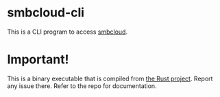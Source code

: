 # smbcloud-cli

This is a CLI program to access [smbcloud](https://smbcloud.xyz/).

# Important!

This is a binary executable that is compiled from [the Rust project](https://github.com/smbcloud/smbcloud-cli). Report any issue there. Refer to the repo for documentation. 